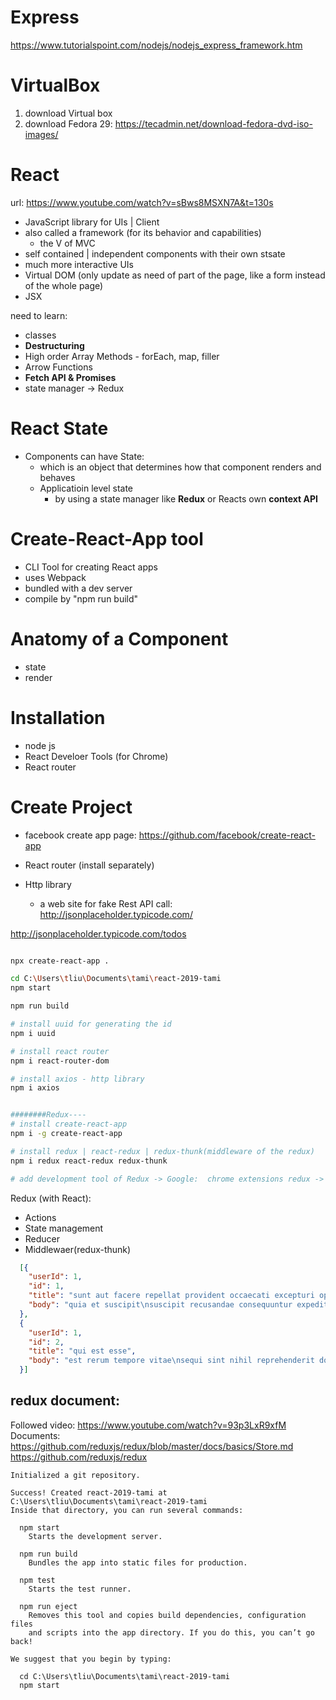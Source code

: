 Express
=======
https://www.tutorialspoint.com/nodejs/nodejs_express_framework.htm



VirtualBox
==========
1. download Virtual box
2. download Fedora 29:
    https://tecadmin.net/download-fedora-dvd-iso-images/


React
=====

url:
https://www.youtube.com/watch?v=sBws8MSXN7A&t=130s


- JavaScript library for UIs | Client
- also called a framework (for its behavior and capabilities)
  - the V of MVC
- self contained | independent components with their own stsate
- much more interactive UIs
- Virtual DOM (only update as need of part of the page, like a form instead of the whole page)
- JSX


need to learn:
- classes
- **Destructuring**
- High order Array Methods - forEach, map, filler
- Arrow Functions
- **Fetch API & Promises**
- state manager -> Redux

React State
===========
- Components can have State:
  - which is an object that determines how that component renders and behaves
  - Applicatioin level state
    - by using a state manager like **Redux** or Reacts own **context API**


Create-React-App tool
=====================
- CLI Tool for creating React apps
- uses Webpack
- bundled with a dev server
- compile by "npm run build"


Anatomy of a Component
=======================
- state
- render


Installation
=============
- node js
- React Develoer Tools (for Chrome)
- React router

Create Project
==============
- facebook create app page: 
    https://github.com/facebook/create-react-app 

- React router (install separately)

- Http library
  - a web site for fake Rest API call: http://jsonplaceholder.typicode.com/ 

http://jsonplaceholder.typicode.com/todos

~~~sh

npx create-react-app .

cd C:\Users\tliu\Documents\tami\react-2019-tami
npm start

npm run build

# install uuid for generating the id
npm i uuid 

# install react router 
npm i react-router-dom

# install axios - http library
npm i axios


########Redux----
# install create-react-app
npm i -g create-react-app

# install redux | react-redux | redux-thunk(middleware of the redux)
npm i redux react-redux redux-thunk

# add development tool of Redux -> Google:  chrome extensions redux -> Redux devTools

~~~
Redux (with React):

- Actions
- State management
- Reducer
- Middlewaer(redux-thunk)



~~~json
  [{
    "userId": 1,
    "id": 1,
    "title": "sunt aut facere repellat provident occaecati excepturi optio reprehenderit",
    "body": "quia et suscipit\nsuscipit recusandae consequuntur expedita et cum\nreprehenderit molestiae ut ut quas totam\nnostrum rerum est autem sunt rem eveniet architecto"
  },
  {
    "userId": 1,
    "id": 2,
    "title": "qui est esse",
    "body": "est rerum tempore vitae\nsequi sint nihil reprehenderit dolor beatae ea dolores neque\nfugiat blanditiis voluptate porro vel nihil molestiae ut reiciendis\nqui aperiam non debitis possimus qui neque nisi nulla"
  }]
~~~



redux document:
---------------
Followed video: https://www.youtube.com/watch?v=93p3LxR9xfM
Documents:
https://github.com/reduxjs/redux/blob/master/docs/basics/Store.md
https://github.com/reduxjs/redux



~~~log
Initialized a git repository.

Success! Created react-2019-tami at C:\Users\tliu\Documents\tami\react-2019-tami
Inside that directory, you can run several commands:

  npm start
    Starts the development server.

  npm run build
    Bundles the app into static files for production.

  npm test
    Starts the test runner.

  npm run eject
    Removes this tool and copies build dependencies, configuration files
    and scripts into the app directory. If you do this, you can’t go back!

We suggest that you begin by typing:

  cd C:\Users\tliu\Documents\tami\react-2019-tami
  npm start
~~~
